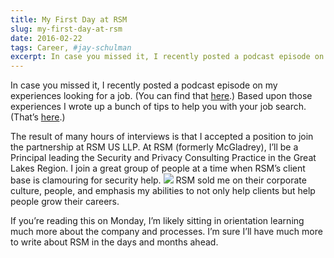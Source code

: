 ```yaml
---
title: My First Day at RSM
slug: my-first-day-at-rsm
date: 2016-02-22
tags: Career, #jay-schulman
excerpt: In case you missed it, I recently posted a podcast episode on my experiences looking for a job. (You can find that here.) Based upon those…
---
```


In case you missed it, I recently posted a podcast episode on my experiences looking for a job. (You can find that [here](https://www.jayschulman.com/jay-gets-a-job/).) Based upon those experiences I wrote up a bunch of tips to help you with your job search. (That’s [here](https://www.jayschulman.com/hacking-your-infosec-job-hunt/).)

The result of many hours of interviews is that I accepted a position to join the partnership at RSM US LLP. At RSM (formerly McGladrey), I’ll be a Principal leading the Security and Privacy Consulting Practice in the Great Lakes Region. I join a great group of people at a time when RSM’s client base is clamouring for security help.
![](__GHOST_URL__/content/images/max/800/0-cLDc5n7zKcY6Iw5t.jpg)
RSM sold me on their corporate culture, people, and emphasis my abilities to not only help clients but help people grow their careers.

If you’re reading this on Monday, I’m likely sitting in orientation learning much more about the company and processes. I’m sure I’ll have much more to write about RSM in the days and months ahead.
